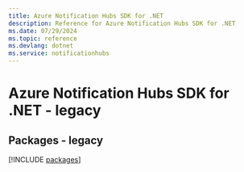 ```yaml
---
title: Azure Notification Hubs SDK for .NET
description: Reference for Azure Notification Hubs SDK for .NET
ms.date: 07/29/2024
ms.topic: reference
ms.devlang: dotnet
ms.service: notificationhubs
---
```

# Azure Notification Hubs SDK for .NET - legacy
## Packages - legacy
[!INCLUDE [packages](notification-hubs-index.md)]